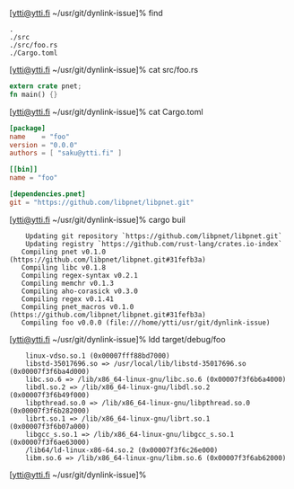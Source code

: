 [ytti@ytti.fi ~/usr/git/dynlink-issue]% find
```
.
./src
./src/foo.rs
./Cargo.toml
```

[ytti@ytti.fi ~/usr/git/dynlink-issue]% cat src/foo.rs
```rust
extern crate pnet;
fn main() {}
```

[ytti@ytti.fi ~/usr/git/dynlink-issue]% cat Cargo.toml
```toml
[package]
name    = "foo"
version = "0.0.0"
authors = [ "saku@ytti.fi" ]

[[bin]]
name = "foo"

[dependencies.pnet]
git = "https://github.com/libpnet/libpnet.git"
```

[ytti@ytti.fi ~/usr/git/dynlink-issue]% cargo buil
```
    Updating git repository `https://github.com/libpnet/libpnet.git`
    Updating registry `https://github.com/rust-lang/crates.io-index`
   Compiling pnet v0.1.0 (https://github.com/libpnet/libpnet.git#31fefb3a)
   Compiling libc v0.1.8
   Compiling regex-syntax v0.2.1
   Compiling memchr v0.1.3
   Compiling aho-corasick v0.3.0
   Compiling regex v0.1.41
   Compiling pnet_macros v0.1.0 (https://github.com/libpnet/libpnet.git#31fefb3a)
   Compiling foo v0.0.0 (file:///home/ytti/usr/git/dynlink-issue)
```

[ytti@ytti.fi ~/usr/git/dynlink-issue]% ldd target/debug/foo
```
	linux-vdso.so.1 (0x00007fff88bd7000)
	libstd-35017696.so => /usr/local/lib/libstd-35017696.so (0x00007f3f6ba4d000)
	libc.so.6 => /lib/x86_64-linux-gnu/libc.so.6 (0x00007f3f6b6a4000)
	libdl.so.2 => /lib/x86_64-linux-gnu/libdl.so.2 (0x00007f3f6b49f000)
	libpthread.so.0 => /lib/x86_64-linux-gnu/libpthread.so.0 (0x00007f3f6b282000)
	librt.so.1 => /lib/x86_64-linux-gnu/librt.so.1 (0x00007f3f6b07a000)
	libgcc_s.so.1 => /lib/x86_64-linux-gnu/libgcc_s.so.1 (0x00007f3f6ae63000)
	/lib64/ld-linux-x86-64.so.2 (0x00007f3f6c26e000)
	libm.so.6 => /lib/x86_64-linux-gnu/libm.so.6 (0x00007f3f6ab62000)
```
[ytti@ytti.fi ~/usr/git/dynlink-issue]%
